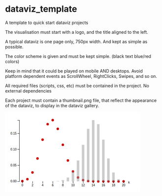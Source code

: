 # dataviz_template

A template to quick start dataviz projects

The visualisation must start with a logo, and the title aligned to the left.

A typical dataviz is one page only, 750px width.
And kept as simple as possible.

The color scheme is given and must be kept simple. (black text blue/red colors)

Keep in mind that it could be played on mobile AND desktops.
Avoid platform dependent events as ScrollWheel, RightClicks, Swipes, and so on.

All required files (scripts, css, etc) must be contained in the project.
No external dependencies


Each project must contain a thumbnail.png file, that reflect the appearance of the dataviz, to display in the dataviz gallery.

![thumbnail](img/thumbnail.png)
